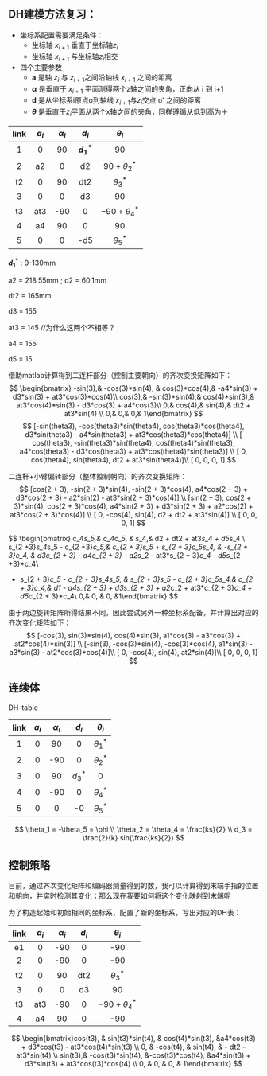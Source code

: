 ## DH建模方法复习：

* 坐标系配置需要满足条件：
  * 坐标轴 $x_{i+1}$ 垂直于坐标轴$z_i$
  * 坐标轴 $x_{i+1}$ 与坐标轴$z_i$相交
* 四个主要参数
  *  **a** 是轴 $z_i$ 与 $z_{i+1}$之间沿轴线 $x_{i+1}$ 之间的距离
  *  **$\alpha$** 是垂直于 $x_{i+1}$ 平面测得两个z轴之间的夹角，正向从 i 到 i+1
  *  **d** 是从坐标系i原点o到轴线 $x_{i+1}$与$z_i$交点 o' 之间的距离
  *  **$\theta$** 是垂直于$z_i$平面从两个x轴之间的夹角，同样遵循从低到高为＋


| link | $a_i$ | $\alpha_i$ |    $d_i$    |    $\theta_i$    |
| :--: | :---: | :--------: | :---------: | :--------------: |
|  1   |   0   |     90     | **$d_1^*$** |        90        |
|  2   |  a2   |     0      |     d2      | $90+\theta_2^*$  |
|  t2  |   0   |     90     |     dt2     |   $\theta_3^*$   |
|  3   |   0   |     0      |     d3      |        90        |
|  t3  |  at3  |    -90     |      0      | $-90+\theta_4^*$ |
|  4   |  a4   |     90     |      0      |        90        |
|  5   |   0   |     0      |     -d5     |   $\theta_5^*$   |

**$d_1^*$** : 0-130mm

a2 = 218.55mm  ;  d2 = 60.1mm

dt2 = 165mm

d3 = 155

at3 = 145 //为什么这两个不相等？

a4 = 155

d5 = 15



借助matlab计算得到二连杆部分（控制主要朝向）的齐次变换矩阵如下：
$$
\begin{bmatrix} -sin(3),& -cos(3)*sin(4), & cos(3)*cos(4),&  -a4*sin(3) + d3*sin(3) + at3*cos(3)*cos(4)\\
cos(3),&  -sin(3)*sin(4),& cos(4)*sin(3),&  at3*cos(4)*sin(3) - d3*cos(3) + a4*cos(3)\\
         0,&   cos(4),&      sin(4),&                           dt2 + at3*sin(4) \\
        0,&                      0,&                       0,&                                                             1\end{bmatrix}
$$
$$
[-sin(theta3), -cos(theta3)*sin(theta4), cos(theta3)*cos(theta4), d3*sin(theta3) - a4*sin(theta3) + at3*cos(theta3)*cos(theta4)] \\
[ cos(theta3), -sin(theta3)*sin(theta4), cos(theta4)*sin(theta3), a4*cos(theta3) - d3*cos(theta3) + at3*cos(theta4)*sin(theta3)] \\
[           0,              cos(theta4),             sin(theta4),                                         dt2 + at3*sin(theta4)]\\
[           0,                        0,                       0,                                                             1]
$$



二连杆+小臂偏转部分（整体控制朝向）的齐次变换矩阵：
$$
[cos(2 + 3), -sin(2 + 3)*sin(4), -sin(2 + 3)*cos(4), a4*cos(2 + 3) + d3*cos(2 + 3) - a2*sin(2) - at3*sin(2 + 3)*cos(4)] \\
[sin(2 + 3),  cos(2 + 3)*sin(4),  cos(2 + 3)*cos(4), a4*sin(2 + 3) + d3*sin(2 + 3) + a2*cos(2) + at3*cos(2 + 3)*cos(4)] \\
[                   0,                      -cos(4),                       sin(4),                                                                                d2 + dt2 + at3*sin(4)] \\
[                   0,                                 0,                                  0, 1]
$$

$$
\begin{bmatrix}   c_4*s_5,&  c_4*c_5,   &    s_4,&    d2 + dt2 + at3*s_4 + d5*s_4 \\
s_{2 +3}*s_4*s_5 - c_{2 +3}*c_5,&  c_{2 + 3}*s_5 + s_{2 + 3}*c_5*s_4, & -s_{2 + 3}*c_4, &     d3*c_{2 + 3} - a4*c_{2 + 3} - a2*s_2 - at3*s_{2 + 3}*c_4 - d5*s_{2 +3}*c_4\\
- s_{2 + 3}*c_5 - c_{2 + 3}*s_4*s_5, & s_{2 + 3}*s_5 - c_{2 + 3}*c_5*s_4,&  c_{2 + 3}*c_4,& d1 - a4*s_{2 + 3} + d3*s_{2 + 3} + a2*c_2 + at3*c_{2 + 3}*c_4 + d5*c_{2 + 3}*c_4\\
 0,& 0, & 0, &1\end{bmatrix}
$$



由于两边旋转矩阵所得结果不同，因此尝试另外一种坐标系配备，并计算出对应的齐次变化矩阵如下：
$$
[-cos(3),  sin(3)*sin(4),  cos(4)*sin(3), a1*cos(3) - a3*cos(3) + at2*cos(4)*sin(3)] \\
[-sin(3), -cos(3)*sin(4), -cos(3)*cos(4), a1*sin(3) - a3*sin(3) - at2*cos(3)*cos(4)]\\
[           0,             -cos(4),              sin(4),                                               at2*sin(4)]\\
[           0,                        0,                        0,                                                             1]
$$



## 连续体

DH-table 

| link | $a_i$ | $\alpha_i$ |  $d_i$  |  $\theta_i$   |
| :--: | :---: | :--------: | :-----: | :-----------: |
|  1   |   0   |     90     |    0    | $\theta_1 ^*$ |
|  2   |   0   |    -90     |    0    | $\theta_2^*$  |
|  3   |   0   |     90     | $d_3^*$ |       0       |
|  4   |   0   |    -90     |    0    | $\theta_4^*$  |
|  5   |   0   |     0      |   -0    | $\theta_5^*$  |

$$
\theta_1 = -\theta_5 = \phi \\
\theta_2 = \theta_4 = \frac{ks}{2} \\
d_3 = \frac{2}{k} sin(\frac{ks}{2})
$$



## 控制策略

目前，通过齐次变化矩阵和编码器测量得到的数，我可以计算得到末端手指的位置和朝向，并实时检测其变化；那么现在我要如何将这个变化映射到末端呢

为了构造起始和初始相同的坐标系，配置了新的坐标系，写出对应的DH表：

| link | $a_i$ | $\alpha_i$ | $d_i$ |    $\theta_i$    |
| :--: | :---: | :--------: | :---: | :--------------: |
|  e1  |   0   |    -90     |   0   |       -90        |
|  2   |   0   |    -90     |   0   |       -90        |
|  t2  |   0   |     90     |  dt2  |   $\theta_3^*$   |
|  3   |   0   |     0      |  d3   |        90        |
|  t3  |  at3  |    -90     |   0   | $-90+\theta_4^*$ |
|  4   |  a4   |     90     |   0   |       -90        |

$$
\begin{bmatrix}cos(t3), & sin(t3)*sin(t4), & cos(t4)*sin(t3), &a4*cos(t3) + d3*cos(t3) - at3*cos(t4)*sin(t3) \\
    0,   &      -cos(t4),      &    sin(t4),            &               - dt2 - at3*sin(t4) \\
sin(t3),& -cos(t3)*sin(t4), &-cos(t3)*cos(t4), &a4*sin(t3) + d3*sin(t3) + at3*cos(t3)*cos(t4) \\
0,    &            0,         &       0,      &                                       1\end{bmatrix}
$$

